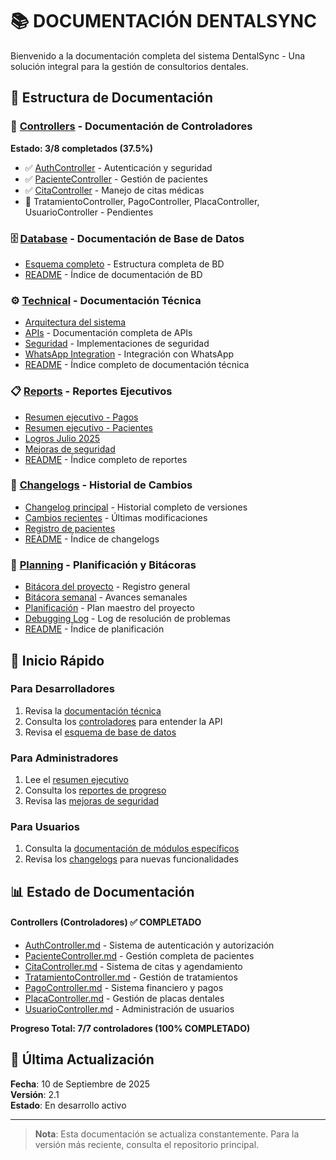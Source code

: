 # 📚 DOCUMENTACIÓN DENTALSYNC

Bienvenido a la documentación completa del sistema DentalSync - Una solución integral para la gestión de consultorios dentales.

## 📁 Estructura de Documentación

### 🎯 [Controllers](./controllers/) - Documentación de Controladores
**Estado: 3/8 completados (37.5%)**
- ✅ [AuthController](./controllers/DOCUMENTACION_CONTROLADORES.md) - Autenticación y seguridad
- ✅ [PacienteController](./controllers/DOCUMENTACION_CONTROLADORES.md) - Gestión de pacientes  
- ✅ [CitaController](./controllers/DOCUMENTACION_CONTROLADORES.md) - Manejo de citas médicas
- 🔄 TratamientoController, PagoController, PlacaController, UsuarioController - Pendientes

### 🗄️ [Database](./database/) - Documentación de Base de Datos
- [Esquema completo](./database/Database-Documentation.md) - Estructura completa de BD
- [README](./database/README.md) - Índice de documentación de BD

### ⚙️ [Technical](./technical/) - Documentación Técnica
- [Arquitectura del sistema](./technical/ESTRUCTURA_PROYECTO_COMPLETA.md)
- [APIs](./technical/API_DOCUMENTATION.md) - Documentación completa de APIs
- [Seguridad](./technical/DOCUMENTACION_SEGURIDAD.md) - Implementaciones de seguridad
- [WhatsApp Integration](./technical/WHATSAPP_INTEGRATION.md) - Integración con WhatsApp
- [README](./technical/README.md) - Índice completo de documentación técnica

### 📋 [Reports](./reports/) - Reportes Ejecutivos  
- [Resumen ejecutivo - Pagos](./reports/REPORTE_EJECUTIVO_PAGOS.md)
- [Resumen ejecutivo - Pacientes](./reports/RESUMEN_EJECUTIVO_REGISTRO_PACIENTES.md)
- [Logros Julio 2025](./reports/LOGROS_JULIO_2025.md)
- [Mejoras de seguridad](./reports/SECURITY_IMPROVEMENTS_REPORT.md)
- [README](./reports/README.md) - Índice completo de reportes

### 📝 [Changelogs](./changelogs/) - Historial de Cambios
- [Changelog principal](./changelogs/CHANGELOG.md) - Historial completo de versiones
- [Cambios recientes](./changelogs/CAMBIOS_RECIENTES.md) - Últimas modificaciones
- [Registro de pacientes](./changelogs/CHANGELOG_REGISTRO_PACIENTES.md)
- [README](./changelogs/README.md) - Índice de changelogs

### 🎯 [Planning](./planning/) - Planificación y Bitácoras
- [Bitácora del proyecto](./planning/BITACORA_PROYECTO.md) - Registro general
- [Bitácora semanal](./planning/BITACORA_PROYECTO_SEMANAL.md) - Avances semanales  
- [Planificación](./planning/PLANIFICACION.md) - Plan maestro del proyecto
- [Debugging Log](./planning/DEBUGGING_LOG.md) - Log de resolución de problemas
- [README](./planning/README.md) - Índice de planificación

## 🚀 Inicio Rápido

### Para Desarrolladores
1. Revisa la [documentación técnica](./technical/)
2. Consulta los [controladores](./controllers/) para entender la API
3. Revisa el [esquema de base de datos](./database/)

### Para Administradores
1. Lee el [resumen ejecutivo](./reports/)
2. Consulta los [reportes de progreso](./reports/)
3. Revisa las [mejoras de seguridad](./reports/SECURITY_IMPROVEMENTS_REPORT.md)

### Para Usuarios
1. Consulta la [documentación de módulos específicos](./technical/)
2. Revisa los [changelogs](./changelogs/) para nuevas funcionalidades

## 📊 Estado de Documentación

#### Controllers (Controladores) ✅ COMPLETADO
- [AuthController.md](controllers/AuthController.md) - Sistema de autenticación y autorización
- [PacienteController.md](controllers/PacienteController.md) - Gestión completa de pacientes
- [CitaController.md](controllers/CitaController.md) - Sistema de citas y agendamiento
- [TratamientoController.md](controllers/TratamientoController.md) - Gestión de tratamientos
- [PagoController.md](controllers/PagoController.md) - Sistema financiero y pagos
- [PlacaController.md](controllers/PlacaController.md) - Gestión de placas dentales
- [UsuarioController.md](controllers/UsuarioController.md) - Administración de usuarios

**Progreso Total: 7/7 controladores (100% COMPLETADO)**

## 🔄 Última Actualización

**Fecha**: 10 de Septiembre de 2025  
**Versión**: 2.1  
**Estado**: En desarrollo activo

---

> **Nota**: Esta documentación se actualiza constantemente. Para la versión más reciente, consulta el repositorio principal.

